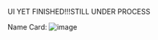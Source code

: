 UI YET FINISHED!!!STILL UNDER PROCESS

Name Card:
![image](https://user-images.githubusercontent.com/62584411/111802032-817b0980-8908-11eb-961c-4e9642269b10.png)

